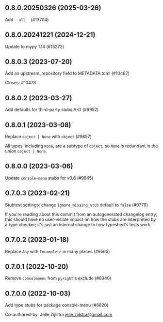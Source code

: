 ## 0.8.0.20250326 (2025-03-26)

Add `__all__` (#13704)

## 0.8.0.20241221 (2024-12-21)

Update to mypy 1.14 (#13272)

## 0.8.0.3 (2023-07-20)

Add an upstream_repository field to METADATA.toml (#10487)

Closes: #10478

## 0.8.0.2 (2023-03-27)

Add defaults for third-party stubs A-D (#9952)

## 0.8.0.1 (2023-03-08)

Replace `object | None` with `object` (#9857)

All types, including `None`, are a subtype of `object`, so `None` is redundant in the union `object | None`.

## 0.8.0.0 (2023-03-06)

Update `console-menu` stubs for v0.8 (#9845)

## 0.7.0.3 (2023-02-21)

Stubtest settings: change `ignore_missing_stub` default to `false` (#9779)

If you're reading about this commit from an autogenerated changelog entry, this should have no user-visible impact on how the stubs are interpreted by a type checker; it's just an internal change to how typeshed's tests work.

## 0.7.0.2 (2023-01-18)

Replace `Any` with `Incomplete` in many places (#9565)

## 0.7.0.1 (2022-10-20)

Remove `consolemenu` from `pyright`'s exclude (#8940)

## 0.7.0.0 (2022-10-03)

Add type stubs for package console-menu (#8820)

Co-authored-by: Jelle Zijlstra <jelle.zijlstra@gmail.com>

